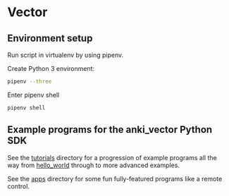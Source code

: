 # Vector

## Environment setup

Run script in virtualenv by using pipenv.  

Create Python 3 environment:

```bash
pipenv --three
```

Enter pipenv shell 

```bash
pipenv shell
```

## Example programs for the anki_vector Python SDK

See the [tutorials](tutorials) directory for a progression of example programs all the way from [hello_world](tutorials/01_hello_world.py) through to more advanced examples.

See the [apps](apps) directory for some fun fully-featured programs like a remote control.
